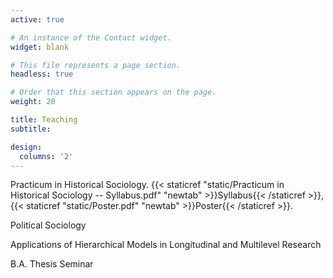 ```yaml
---
active: true

# An instance of the Contact widget.
widget: blank

# This file represents a page section.
headless: true

# Order that this section appears on the page.
weight: 20

title: Teaching
subtitle:

design:
  columns: '2'
---
```


Practicum in Historical Sociology. {{< staticref "static/Practicum in Historical Sociology -- Syllabus.pdf" "newtab" >}}Syllabus{{< /staticref >}}, {{< staticref "static/Poster.pdf" "newtab" >}}Poster{{< /staticref >}}.

Political Sociology

Applications of Hierarchical Models in Longitudinal and Multilevel Research

B.A. Thesis Seminar
